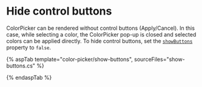 # Hide control buttons

ColorPicker can be rendered without control buttons (Apply/Cancel). In this case, while selecting a color, the
ColorPicker pop-up is closed and selected colors can be applied directly. To hide control buttons, set the [`showButtons`](https://help.syncfusion.com/cr/aspnetcore-js2/Syncfusion.EJ2.Inputs.ColorPicker.html#Syncfusion_EJ2_Inputs_ColorPicker_ShowButtons) property to `false`.

{% aspTab template="color-picker/show-buttons", sourceFiles="show-buttons.cs" %}

{% endaspTab %}
